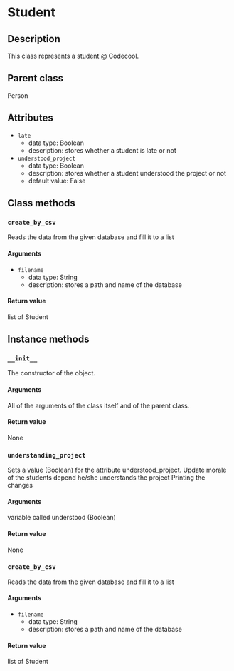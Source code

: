 # Student

## Description
This class represents a student @ Codecool.

## Parent class
Person

## Attributes

* ```late```
  * data type: Boolean
  * description: stores whether a student is late or not
* ```understood_project```
  * data type: Boolean
  * description: stores whether a student understood the project or not
  * default value: False

## Class methods

### ```create_by_csv```
Reads the data from the given database and fill it to a list

#### Arguments
* ```filename```
  * data type: String
  * description: stores a path and name of the database

#### Return value
list of Student

## Instance methods

### ```__init__```
The constructor of the object.

#### Arguments
All of the arguments of the class itself and of the parent class.

#### Return value
None

### ```understanding_project```
Sets a value (Boolean) for the attribute understood_project.
Update morale of the students depend he/she understands the project
Printing the changes

#### Arguments
variable called understood (Boolean)

#### Return value
None

### ```create_by_csv```
Reads the data from the given database and fill it to a list

#### Arguments
* ```filename```
  * data type: String
  * description: stores a path and name of the database

#### Return value
list of Student
